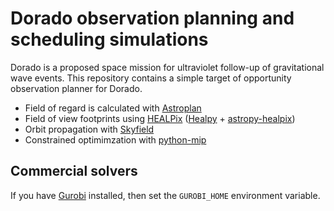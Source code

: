 # Dorado observation planning and scheduling simulations

Dorado is a proposed space mission for ultraviolet follow-up of gravitational
wave events. This repository contains a simple target of opportunity
observation planner for Dorado.

* Field of regard is calculated with [Astroplan]
* Field of view footprints using [HEALPix] ([Healpy] + [astropy-healpix])
* Orbit propagation with [Skyfield]
* Constrained optimimzation with [python-mip]

## Commercial solvers

If you have [Gurobi](https://www.gurobi.com) installed, then set the
`GUROBI_HOME` environment variable.

[Astroplan]: https://github.com/astropy/astroplan
[HEALPix]: https://healpix.jpl.nasa.gov
[astropy-healpix]: https://github.com/astropy/astropy-healpix
[Healpy]: https://github.com/healpy/healpy
[Skyfield]: https://rhodesmill.org/skyfield/
[python-mip]: https://python-mip.com

